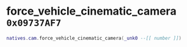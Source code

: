 # force_vehicle_cinematic_camera `0x09737AF7`

```lua
natives.cam.force_vehicle_cinematic_camera(_unk0 --[[ number ]])
```